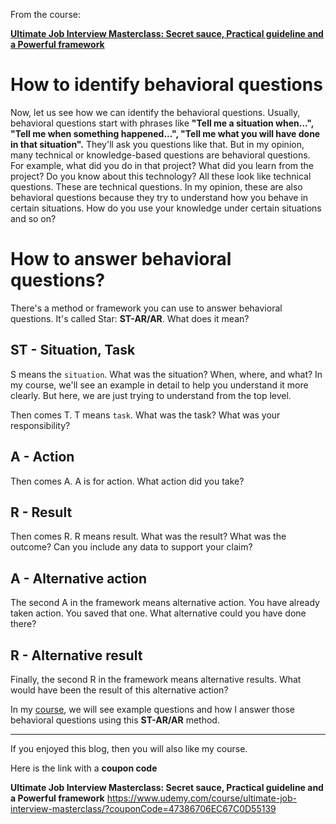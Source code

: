 From the course:

**[Ultimate Job Interview Masterclass: Secret sauce, Practical guideline and a Powerful framework](https://www.udemy.com/course/ultimate-job-interview-masterclass/?couponCode=47386706EC67C0D55139)**

# How to identify behavioral questions
Now, let us see how we can identify the behavioral questions. Usually, behavioral questions start with phrases like **"Tell me a situation when...", "Tell me when something happened...", "Tell me what you will have done in that situation".** 
They'll ask you questions like that. But in my opinion, many technical or knowledge-based questions are behavioral questions. 
For example, what did you do in that project? What did you learn from the project? Do you know about this technology? All these look like technical questions. 
These are technical questions. In my opinion, these are also behavioral questions because they try to understand how you behave in certain situations. How do you use your knowledge under certain situations and so on? 

# How to answer behavioral questions?
There's a method or framework you can use to answer behavioral questions. It's called Star: **ST-AR/AR**. What does it mean?

## ST - Situation, Task 
S means the `situation`. What was the situation? When, where, and what? In my course, we'll see an example in detail to help you understand it more clearly. But here, we are just trying to understand from the top level.

Then comes T. T means `task`. What was the task? What was your responsibility? 

## A - Action
Then comes A. A is for action. What action did you take? 

## R - Result
Then comes R. R means result. What was the result? What was the outcome? Can you include any data to support your claim? 

## A - Alternative action
 The second A in the framework means alternative action. You have already taken action. You saved that one. What alternative could you have done there? 
## R - Alternative result
Finally, the second R in the framework means alternative results. What would have been the result of this alternative action? 

In my [course](https://www.udemy.com/course/ultimate-job-interview-masterclass/?couponCode=47386706EC67C0D55139), we will see example questions and how I answer those behavioral questions using this **ST-AR/AR** method.

-----------
If you enjoyed this blog, then you will also like my course. 

Here is the link with a **coupon code**

**Ultimate Job Interview Masterclass: Secret sauce, Practical guideline and a Powerful framework**
https://www.udemy.com/course/ultimate-job-interview-masterclass/?couponCode=47386706EC67C0D55139
